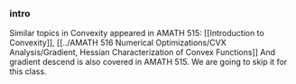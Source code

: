 ### **intro**

 Similar topics in Convexity appeared in AMATH 515: [[Introduction to Convexity]], [[../AMATH 516 Numerical Optimizations/CVX Analysis/Gradient, Hessian Characterization of Convex Functions]]
 And gradient descend is also covered in AMATH 515.  We are going to skip it for this class. 
